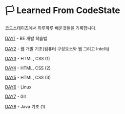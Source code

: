 # 🏳 Learned From CodeState 

코드스테이츠에서 하루하루 배운것들을 기록합니다.

[DAY1](https://github.com/Shaa-code/Today-I-Learned/blob/main/DAY1.md) - BE 개발 학습법

[DAY2](https://github.com/Shaa-code/Today-I-Learned/blob/main/DAY2.md) - 웹 개발 기초(컴퓨터 구성요소와 웹 그리고 Intellij)

[DAY3](https://github.com/Shaa-code/Today-I-Learned/blob/main/DAY3.md) - HTML, CSS (1)

[DAY4](https://github.com/Shaa-code/Today-I-Learned/blob/main/DAY4.md) - HTML, CSS (2)

[DAY5](https://github.com/Shaa-code/Today-I-Learned/blob/main/DAY5.md) - HTML, CSS (3)

[DAY6](https://github.com/Shaa-code/Today-I-Learned/blob/main/DAY6.md) - Linux

[DAY7](https://github.com/Shaa-code/Today-I-Learned/blob/main/DAY7.md) - Git

[DAY8](https://github.com/Shaa-code/Today-I-Learned/blob/main/DAY8.md) - Java 기초 (1)
